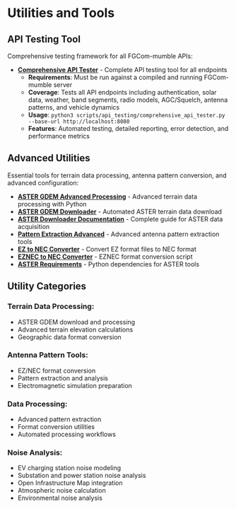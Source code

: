 # Utilities and Tools

## API Testing Tool
Comprehensive testing framework for all FGCom-mumble APIs:

- **[Comprehensive API Tester](scripts/api_testing/comprehensive_api_tester.py)** - Complete API testing tool for all endpoints
  - **Requirements**: Must be run against a compiled and running FGCom-mumble server
  - **Coverage**: Tests all API endpoints including authentication, solar data, weather, band segments, radio models, AGC/Squelch, antenna patterns, and vehicle dynamics
  - **Usage**: `python3 scripts/api_testing/comprehensive_api_tester.py --base-url http://localhost:8080`
  - **Features**: Automated testing, detailed reporting, error detection, and performance metrics

## Advanced Utilities
Essential tools for terrain data processing, antenna pattern conversion, and advanced configuration:

- **[ASTER GDEM Advanced Processing](scripts/utilities/aster_gdem_advanced.py)** - Advanced terrain data processing with Python
- **[ASTER GDEM Downloader](scripts/utilities/aster_gdem_downloader.sh)** - Automated ASTER terrain data download
- **[ASTER Downloader Documentation](scripts/utilities/README_ASTER_DOWNLOADER.md)** - Complete guide for ASTER data acquisition
- **[Pattern Extraction Advanced](scripts/utilities/extract_pattern_advanced.sh)** - Advanced antenna pattern extraction tools
- **[EZ to NEC Converter](scripts/utilities/ez2nec_converter.py)** - Convert EZ format files to NEC format
- **[EZNEC to NEC Converter](scripts/utilities/eznec2nec.sh)** - EZNEC format conversion script
- **[ASTER Requirements](scripts/utilities/requirements_aster.txt)** - Python dependencies for ASTER tools

## Utility Categories

### Terrain Data Processing:
- ASTER GDEM download and processing
- Advanced terrain elevation calculations
- Geographic data format conversion

### Antenna Pattern Tools:
- EZ/NEC format conversion
- Pattern extraction and analysis
- Electromagnetic simulation preparation

### Data Processing:
- Advanced pattern extraction
- Format conversion utilities
- Automated processing workflows

### Noise Analysis:
- EV charging station noise modeling
- Substation and power station noise analysis
- Open Infrastructure Map integration
- Atmospheric noise calculation
- Environmental noise analysis
